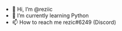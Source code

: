 - 👋 Hi, I’m @reziic
- 🌱 I’m currently learning Python
- 📫 How to reach me rezic#6249 (Discord)

<!---
reziic/reziic is a ✨ special ✨ repository because its `README.md` (this file) appears on your GitHub profile.
You can click the Preview link to take a look at your changes.
--->
